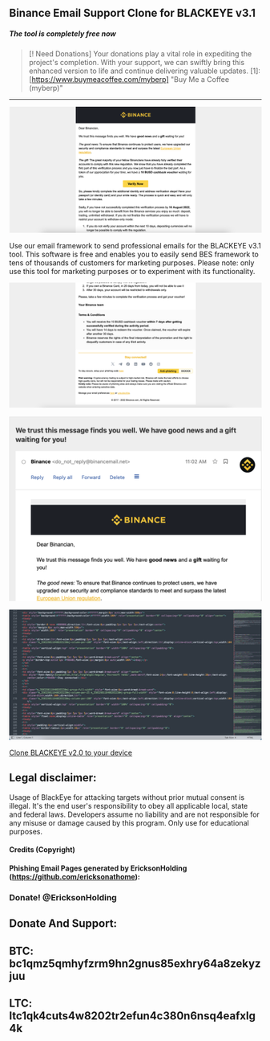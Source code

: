 ## Binance Email Support Clone for BLACKEYE v3.1
##### The tool is completely free now 

> [! Need Donations]
> Your donations play a vital role in expediting the project's completion. With your support, we can swiftly bring this enhanced version to life and continue delivering valuable updates. [1]: [https://www.buymeacoffee.com/myberp] "Buy Me a Coffee (myberp)"

-----------------------------------------------------------------------------------------------------------------------------
![alt text](https://raw.githubusercontent.com/EricksonAtHome/bes/main/20240320100111.png)

Use our email framework to send professional emails for the BLACKEYE v3.1 tool. This software is free and enables you to easily send BES framework to tens of thousands of customers for marketing purposes. Please note: only use this tool for marketing purposes or to experiment with its functionality.

![alt text](https://raw.githubusercontent.com/EricksonAtHome/bes/main/20240320100138.png)

![alt text](https://raw.githubusercontent.com/EricksonAtHome/bes/main/20221106170303.png)

![alt text](https://raw.githubusercontent.com/EricksonAtHome/bes/main/20240320101007.png)

[Clone BLACKEYE v2.0 to your device ](https://github.com/EricksonAtHome/blackeye)

## Legal disclaimer:
Usage of BlackEye for attacking targets without prior mutual consent is illegal. It's the end user's responsibility to obey all applicable local, state and federal laws. Developers assume no liability and are not responsible for any misuse or damage caused by this program. Only use for educational purposes.

#### Credits (Copyright)
#### Phishing Email Pages generated by EricksonHolding (https://github.com/ericksonathome):

### Donate! @EricksonHolding
Donate And Support:
-----------------------------------------------------------------------------------------------------------------------------
BTC: bc1qmz5qmhyfzrm9hn2gnus85exhry64a8zekyzjuu
-----------------------------------------------------------------------------------------------------------------------------
LTC: ltc1qk4cuts4w8202tr2efun4c380n6nsq4eafxlg4k
-----------------------------------------------------------------------------------------------------------------------------
